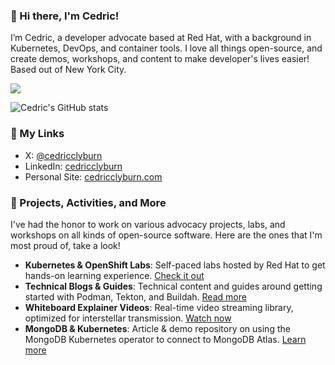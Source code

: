### 👋 Hi there, I'm Cedric!

I’m Cedric, a developer advocate based at Red Hat, with a background in Kubernetes, DevOps, and container tools. I love all things open-source, and create demos, workshops, and content to make developer's lives easier! Based out of New York City.

<picture>
  <source
    srcset="https://github-readme-stats.vercel.app/api?username=cedricclyburn&show_icons=true&hide=stars&theme=dark"
    media="(prefers-color-scheme: dark)"
  />
  <source
    srcset="https://github-readme-stats.vercel.app/api?username=cedricclyburn&hide=stars&show_icons=true"
    media="(prefers-color-scheme: light), (prefers-color-scheme: no-preference)"
  />
  <img src="https://github-readme-stats.vercel.app/api?username=cedricclyburn&hide=stars&show_icons=true" />
</picture>

![Cedric's GitHub stats](https://github-readme-stats.vercel.app/api?username=cedricclyburn&hide=stars)

### 🔗 My Links

- X: [@cedricclyburn](https://x.com/cedricclyburn)
- LinkedIn: [cedricclyburn](https://www.linkedin.com/in/cedricclyburn)
- Personal Site: [cedricclyburn.com](https://www.cedricclyburn.com)

### 🚀 Projects, Activities, and More

I've had the honor to work on various advocacy projects, labs, and workshops on all kinds of open-source software. Here are the ones that I'm most proud of, take a look!

- **Kubernetes & OpenShift Labs**: Self-paced labs hosted by Red Hat to get hands-on learning experience. [Check it out](https://www.redhat.com/en/interactive-labs/openshift)
- **Technical Blogs & Guides**: Technical content and guides around getting started with Podman, Tekton, and Buildah. [Read more](https://developers.redhat.com/author/cedric-clyburn)
- **Whiteboard Explainer Videos**: Real-time video streaming library, optimized for interstellar transmission. [Watch now](https://www.youtube.com/watch?v=Xx588nbshlM)
- **MongoDB & Kubernetes**: Article & demo repository on using the MongoDB Kubernetes operator to connect to MongoDB Atlas. [Learn more](https://www.mongodb.com/developer/products/atlas/kubernetes-operator-application-deployment/)
